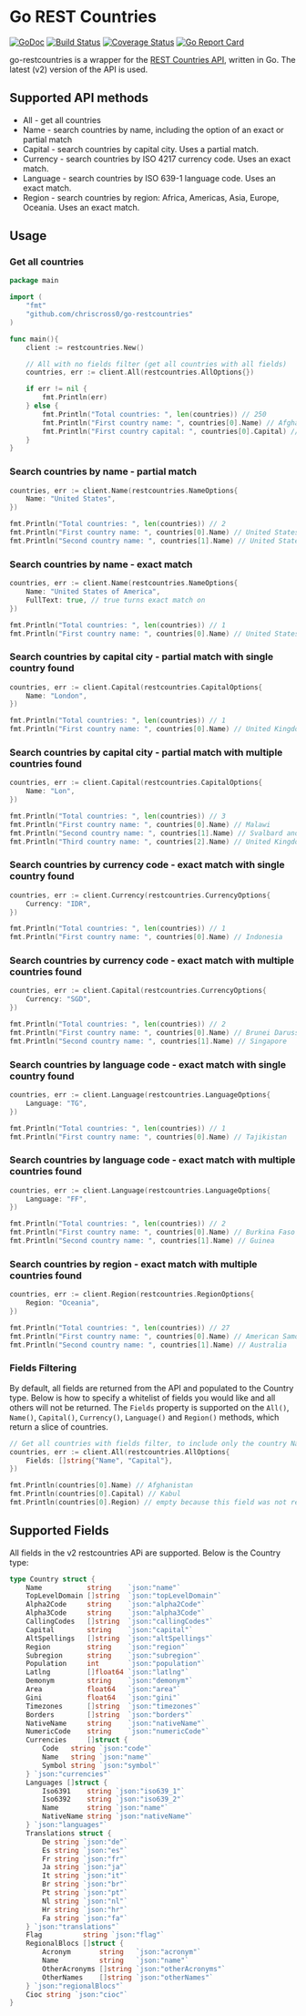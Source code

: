 Go REST Countries
=================

[![GoDoc](https://godoc.org/github.com/chriscross0/go-restcountries?status.svg)](http://godoc.org/github.com/chriscross0/go-restcountries)
[![Build Status](https://travis-ci.com/chriscross0/go-restcountries.svg?branch=master)](https://travis-ci.org/chriscross0/go-restcountries)
[![Coverage Status](https://coveralls.io/repos/github/chriscross0/go-restcountries/badge.svg?branch=master)](https://coveralls.io/github/chriscross0/go-restcountries?branch=master)
[![Go Report Card](https://goreportcard.com/badge/github.com/chriscross0/go-restcountries)](https://goreportcard.com/report/github.com/chriscross0/go-restcountries)

go-restcountries is a wrapper for the [REST Countries API](https://restcountries.eu/), written in Go. The latest (v2) version of the API is used.

## Supported API methods

- All - get all countries
- Name - search countries by name, including the option of an exact or partial match
- Capital - search countries by capital city. Uses a partial match.
- Currency - search countries by ISO 4217 currency code. Uses an exact match.
- Language - search countries by ISO 639-1 language code. Uses an exact match.
- Region - search countries by region: Africa, Americas, Asia, Europe, Oceania. Uses an exact match.

## Usage

### Get all countries

```go
package main

import (
	"fmt"
	"github.com/chriscross0/go-restcountries"
)

func main(){
	client := restcountries.New()

	// All with no fields filter (get all countries with all fields)
	countries, err := client.All(restcountries.AllOptions{})

	if err != nil {
		fmt.Println(err)
	} else {
		fmt.Println("Total countries: ", len(countries)) // 250
		fmt.Println("First country name: ", countries[0].Name) // Afghanistan
		fmt.Println("First country capital: ", countries[0].Capital) // Kabul
	}
}

```

### Search countries by name - partial match

```go
countries, err := client.Name(restcountries.NameOptions{
	Name: "United States",
})

fmt.Println("Total countries: ", len(countries)) // 2
fmt.Println("First country name: ", countries[0].Name) // United States Minor Outlying Islands
fmt.Println("Second country name: ", countries[1].Name) // United States of America
```

### Search countries by name - exact match

```go
countries, err := client.Name(restcountries.NameOptions{
	Name: "United States of America",
	FullText: true, // true turns exact match on
})

fmt.Println("Total countries: ", len(countries)) // 1
fmt.Println("First country name: ", countries[0].Name) // United States of America
```

### Search countries by capital city - partial match with single country found

```go
countries, err := client.Capital(restcountries.CapitalOptions{
	Name: "London",
})

fmt.Println("Total countries: ", len(countries)) // 1
fmt.Println("First country name: ", countries[0].Name) // United Kingdom of Great Britain and Northern Ireland
```

### Search countries by capital city - partial match with multiple countries found

```go
countries, err := client.Capital(restcountries.CapitalOptions{
	Name: "Lon",
})

fmt.Println("Total countries: ", len(countries)) // 3
fmt.Println("First country name: ", countries[0].Name) // Malawi
fmt.Println("Second country name: ", countries[1].Name) // Svalbard and Jan Mayen
fmt.Println("Third country name: ", countries[2].Name) // United Kingdom of Great Britain and Northern Ireland
```

### Search countries by currency code - exact match with single country found

```go
countries, err := client.Currency(restcountries.CurrencyOptions{
	Currency: "IDR",
})

fmt.Println("Total countries: ", len(countries)) // 1
fmt.Println("First country name: ", countries[0].Name) // Indonesia
```

### Search countries by currency code - exact match with multiple countries found

```go
countries, err := client.Capital(restcountries.CurrencyOptions{
	Currency: "SGD",
})

fmt.Println("Total countries: ", len(countries)) // 2
fmt.Println("First country name: ", countries[0].Name) // Brunei Darussalam
fmt.Println("Second country name: ", countries[1].Name) // Singapore
```

### Search countries by language code - exact match with single country found

```go
countries, err := client.Language(restcountries.LanguageOptions{
	Language: "TG",
})

fmt.Println("Total countries: ", len(countries)) // 1
fmt.Println("First country name: ", countries[0].Name) // Tajikistan
```

### Search countries by language code - exact match with multiple countries found

```go
countries, err := client.Language(restcountries.LanguageOptions{
	Language: "FF",
})

fmt.Println("Total countries: ", len(countries)) // 2
fmt.Println("First country name: ", countries[0].Name) // Burkina Faso
fmt.Println("Second country name: ", countries[1].Name) // Guinea
```

### Search countries by region - exact match with multiple countries found

```go
countries, err := client.Region(restcountries.RegionOptions{
	Region: "Oceania",
})

fmt.Println("Total countries: ", len(countries)) // 27
fmt.Println("First country name: ", countries[0].Name) // American Samoa
fmt.Println("Second country name: ", countries[1].Name) // Australia
```

### Fields Filtering

By default, all fields are returned from the API and populated to the Country type. Below is how to specify a whitelist of fields you would like and all others will not be returned. The `Fields` property is supported on the `All()`, `Name()`, `Capital()`, `Currency()`, `Language()` and `Region()` methods, which return a slice of countries.

```go
// Get all countries with fields filter, to include only the country Name and Capital
countries, err := client.All(restcountries.AllOptions{
	Fields: []string{"Name", "Capital"},
})

fmt.Println(countries[0].Name) // Afghanistan
fmt.Println(countries[0].Capital) // Kabul
fmt.Println(countries[0].Region) // empty because this field was not requested
```

## Supported Fields

All fields in the v2 restcountries APi are supported. Below is the Country type:

```go
type Country struct {
	Name           string    `json:"name"`
	TopLevelDomain []string  `json:"topLevelDomain"`
	Alpha2Code     string    `json:"alpha2Code"`
	Alpha3Code     string    `json:"alpha3Code"`
	CallingCodes   []string  `json:"callingCodes"`
	Capital        string    `json:"capital"`
	AltSpellings   []string  `json:"altSpellings"`
	Region         string    `json:"region"`
	Subregion      string    `json:"subregion"`
	Population     int       `json:"population"`
	Latlng         []float64 `json:"latlng"`
	Demonym        string    `json:"demonym"`
	Area           float64   `json:"area"`
	Gini           float64   `json:"gini"`
	Timezones      []string  `json:"timezones"`
	Borders        []string  `json:"borders"`
	NativeName     string    `json:"nativeName"`
	NumericCode    string    `json:"numericCode"`
	Currencies     []struct {
		Code   string `json:"code"`
		Name   string `json:"name"`
		Symbol string `json:"symbol"`
	} `json:"currencies"`
	Languages []struct {
		Iso6391    string `json:"iso639_1"`
		Iso6392    string `json:"iso639_2"`
		Name       string `json:"name"`
		NativeName string `json:"nativeName"`
	} `json:"languages"`
	Translations struct {
		De string `json:"de"`
		Es string `json:"es"`
		Fr string `json:"fr"`
		Ja string `json:"ja"`
		It string `json:"it"`
		Br string `json:"br"`
		Pt string `json:"pt"`
		Nl string `json:"nl"`
		Hr string `json:"hr"`
		Fa string `json:"fa"`
	} `json:"translations"`
	Flag          string `json:"flag"`
	RegionalBlocs []struct {
		Acronym       string   `json:"acronym"`
		Name          string   `json:"name"`
		OtherAcronyms []string `json:"otherAcronyms"`
		OtherNames    []string `json:"otherNames"`
	} `json:"regionalBlocs"`
	Cioc string `json:"cioc"`
}

```
